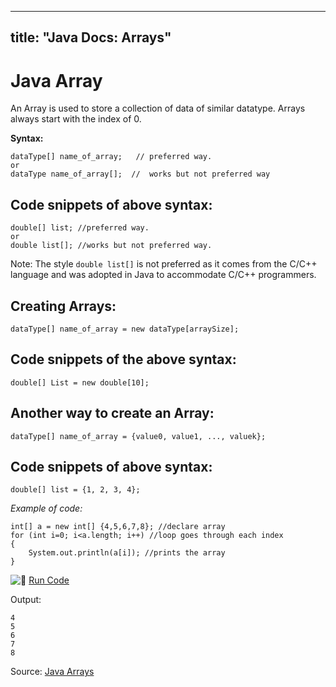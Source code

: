 
---
title: "Java Docs: Arrays"
---

# Java Array

An Array is used to store a collection of data of similar datatype. Arrays always start with the index of 0.

**Syntax:**

    dataType[] name_of_array;   // preferred way.
    or
    dataType name_of_array[];  //  works but not preferred way

## Code snippets of above syntax:

    double[] list; //preferred way.
    or 
    double list[]; //works but not preferred way.

Note: The style `double list[]` is not preferred as it comes from the C/C++ language and was adopted in Java to accommodate C/C++ programmers.

## Creating Arrays:

    dataType[] name_of_array = new dataType[arraySize];

## Code snippets of the above syntax:

    double[] List = new double[10];

## Another way to create an Array:

    dataType[] name_of_array = {value0, value1, ..., valuek};

## Code snippets of above syntax:

    double[] list = {1, 2, 3, 4};

_Example of code:_

    int[] a = new int[] {4,5,6,7,8}; //declare array
    for (int i=0; i<a.length; i++) //loop goes through each index
    {
        System.out.println(a[i]); //prints the array
    }

![:rocket:](//forum.freecodecamp.com/images/emoji/emoji_one/rocket.png?v=2 ":rocket:") [Run Code](https://repl.it/CONn)

Output:

    4
    5
    6
    7
    8

Source: [Java Arrays](https://docs.oracle.com/javase/tutorial/java/nutsandbolts/arrays.html)

